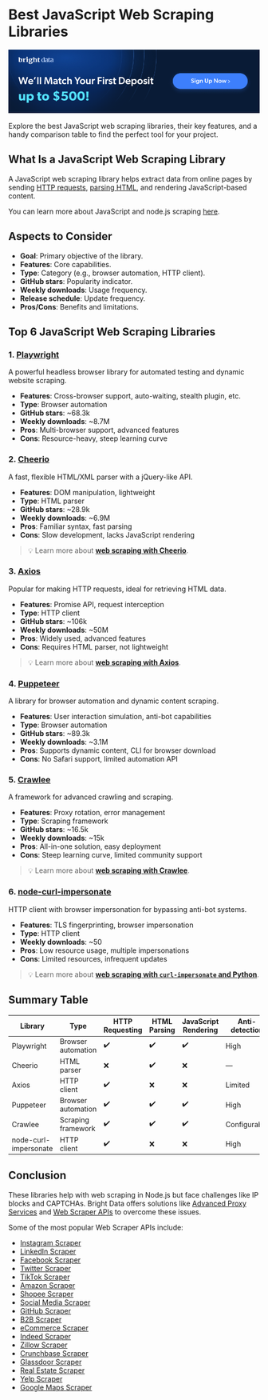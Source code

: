 # Best JavaScript Web Scraping Libraries

[![Promo](https://github.com/luminati-io/LinkedIn-Scraper/raw/main/Proxies%20and%20scrapers%20GitHub%20bonus%20banner.png)](https://brightdata.com/) 

Explore the best JavaScript web scraping libraries, their key features, and a handy comparison table to find the perfect tool for your project.

## What Is a JavaScript Web Scraping Library

A JavaScript web scraping library helps extract data from online pages by sending [HTTP requests](https://brightdata.com/glossary/http-request), [parsing HTML](https://brightdata.com/blog/web-data/best-html-parsers), and rendering JavaScript-based content. 

You can learn more about JavaScript and node.js scraping [here](https://brightdata.com/blog/how-tos/web-scraping-with-node-js).

## Aspects to Consider

- **Goal**: Primary objective of the library.
- **Features**: Core capabilities.
- **Type**: Category (e.g., browser automation, HTTP client).
- **GitHub stars**: Popularity indicator.
- **Weekly downloads**: Usage frequency.
- **Release schedule**: Update frequency.
- **Pros/Cons**: Benefits and limitations.

## Top 6 JavaScript Web Scraping Libraries

### 1. [Playwright](https://playwright.dev/)

A powerful headless browser library for automated testing and dynamic website scraping.

- **Features**: Cross-browser support, auto-waiting, stealth plugin, etc.
- **Type**: Browser automation
- **GitHub stars**: ~68.3k
- **Weekly downloads**: ~8.7M
- **Pros**: Multi-browser support, advanced features
- **Cons**: Resource-heavy, steep learning curve

### 2. [Cheerio](https://cheerio.js.org/)

A fast, flexible HTML/XML parser with a jQuery-like API.

- **Features**: DOM manipulation, lightweight
- **Type**: HTML parser
- **GitHub stars**: ~28.9k
- **Weekly downloads**: ~6.9M
- **Pros**: Familiar syntax, fast parsing
- **Cons**: Slow development, lacks JavaScript rendering

> 💡 Learn more about [**web scraping with Cheerio**](https://brightdata.com/blog/how-tos/cheerio-npm-web-scraping).

### 3. [Axios](https://github.com/axios/axios)

Popular for making HTTP requests, ideal for retrieving HTML data.

- **Features**: Promise API, request interception
- **Type**: HTTP client
- **GitHub stars**: ~106k
- **Weekly downloads**: ~50M
- **Pros**: Widely used, advanced features
- **Cons**: Requires HTML parser, not lightweight

> 💡 Learn more about [**web scraping with Axios**](https://brightdata.com/blog/how-tos/cheerio-npm-web-scraping).

### 4. [Puppeteer](https://pptr.dev/)

A library for browser automation and dynamic content scraping.

- **Features**: User interaction simulation, anti-bot capabilities
- **Type**: Browser automation
- **GitHub stars**: ~89.3k
- **Weekly downloads**: ~3.1M
- **Pros**: Supports dynamic content, CLI for browser download
- **Cons**: No Safari support, limited automation API

### 5. [Crawlee](https://crawlee.dev/)

A framework for advanced crawling and scraping.

- **Features**: Proxy rotation, error management
- **Type**: Scraping framework
- **GitHub stars**: ~16.5k
- **Weekly downloads**: ~15k
- **Pros**: All-in-one solution, easy deployment
- **Cons**: Steep learning curve, limited community support

> 💡 Learn more about [**web scraping with Crawlee**](https://brightdata.com/blog/web-data/web-scraping-with-crawlee).

### 6. [node-curl-impersonate](https://github.com/SwapnilSoni1999/node-libcurl-impersonate)

HTTP client with browser impersonation for bypassing anti-bot systems.

- **Features**: TLS fingerprinting, browser impersonation
- **Type**: HTTP client
- **Weekly downloads**: ~50
- **Pros**: Low resource usage, multiple impersonations
- **Cons**: Limited resources, infrequent updates

> 💡 Learn more about [**web scraping with ```curl-impersonate``` and Python**](https://brightdata.com/blog/web-data/web-scraping-with-curl-impersonate).

## Summary Table

| Library               | Type                  | HTTP Requesting | HTML Parsing | JavaScript Rendering | Anti-detection | Learning Curve | GitHub Stars | Downloads |
|-----------------------|-----------------------|-----------------|--------------|----------------------|----------------|----------------|--------------|-----------|
| Playwright            | Browser automation    | ✔️              | ✔️           | ✔️                   | High           | Steep          | ~68.3k       | ~8.7M     |
| Cheerio               | HTML parser           | ❌              | ✔️           | ❌                   | —              | Gentle         | ~28.9k       | ~6.9M     |
| Axios                 | HTTP client           | ✔️              | ❌           | ❌                   | Limited        | Gentle         | ~106k        | ~50M      |
| Puppeteer             | Browser automation    | ✔️              | ✔️           | ✔️                   | High           | Steep          | ~89.3k       | ~3.1M     |
| Crawlee               | Scraping framework    | ✔️              | ✔️           | ✔️                   | Configurable   | Steep          | ~16.5k       | ~15k      |
| node-curl-impersonate | HTTP client           | ✔️              | ❌           | ❌                   | High           | Medium         | —            | ~50       |

## Conclusion

These libraries help with web scraping in Node.js but face challenges like IP blocks and CAPTCHAs. Bright Data offers solutions like [Advanced Proxy Services](https://brightdata.com/proxy-types) and [Web Scraper APIs](https://brightdata.com/products/web-scraper) to overcome these issues. 

Some of the most popular Web Scraper APIs include:

- [Instagram Scraper](https://brightdata.com/products/web-scraper/instagram)  
- [LinkedIn Scraper](https://brightdata.com/products/web-scraper/linkedin)  
- [Facebook Scraper](https://brightdata.com/products/web-scraper/facebook)  
- [Twitter Scraper](https://brightdata.com/products/web-scraper/twitter)
- [TikTok Scraper](https://brightdata.com/products/web-scraper/tiktok)
- [Amazon Scraper](https://brightdata.com/products/web-scraper/amazon)
- [Shopee Scraper](https://brightdata.com/products/web-scraper/shopee)  
- [Social Media Scraper](https://brightdata.com/products/web-scraper/social-media-scrape)
- [GitHub Scraper](https://brightdata.com/products/web-scraper/github)
- [B2B Scraper](https://brightdata.com/products/web-scraper/b2b)
- [eCommerce Scraper](https://brightdata.com/products/web-scraper/ecommerce)
- [Indeed Scraper](https://brightdata.com/products/web-scraper/indeed)
- [Zillow Scraper](https://brightdata.com/products/web-scraper/zillow)
- [Crunchbase Scraper](https://brightdata.com/products/web-scraper/crunchbase)
- [Glassdoor Scraper](https://brightdata.com/products/web-scraper/glassdoor)
- [Real Estate Scraper](https://brightdata.com/products/web-scraper/real-estate)
- [Yelp Scraper](https://brightdata.com/products/web-scraper/yelp)
- [Google Maps Scraper](https://brightdata.com/products/serp-api/google-search/maps)
